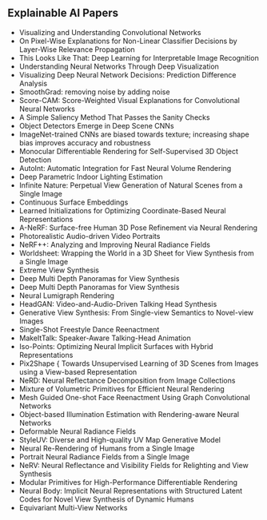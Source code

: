 <h2> Explainable AI Papers </h2>

<ul>

                             

 <li><a target="_blank" href="https://github.com/manjunath5496/Explainable-AI-Papers/blob/master/ex(1).pdf" style="text-decoration:none;">Visualizing and Understanding Convolutional Networks</a></li>

 <li><a target="_blank" href="https://github.com/manjunath5496/Explainable-AI-Papers/blob/master/ex(2).pdf" style="text-decoration:none;">On Pixel-Wise Explanations for Non-Linear Classifier Decisions by Layer-Wise Relevance Propagation</a></li>

<li><a target="_blank" href="https://github.com/manjunath5496/Explainable-AI-Papers/blob/master/ex(3).pdf" style="text-decoration:none;">This Looks Like That: Deep Learning for
Interpretable Image Recognition</a></li>
 <li><a target="_blank" href="https://github.com/manjunath5496/Explainable-AI-Papers/blob/master/ex(4).pdf" style="text-decoration:none;">Understanding Neural Networks Through Deep Visualization</a></li>                              
<li><a target="_blank" href="https://github.com/manjunath5496/Explainable-AI-Papers/blob/master/ex(5).pdf" style="text-decoration:none;">Visualizing Deep Neural Network Decisions: Prediction Difference Analysis</a></li>
<li><a target="_blank" href="https://github.com/manjunath5496/Explainable-AI-Papers/blob/master/ex(6).pdf" style="text-decoration:none;">SmoothGrad: removing noise by adding noise</a></li>
 <li><a target="_blank" href="https://github.com/manjunath5496/Explainable-AI-Papers/blob/master/ex(7).pdf" style="text-decoration:none;">Score-CAM:
Score-Weighted Visual Explanations for Convolutional Neural Networks</a></li>

 <li><a target="_blank" href="https://github.com/manjunath5496/Explainable-AI-Papers/blob/master/ex(8).pdf" style="text-decoration:none;"> A Simple Saliency Method That Passes the Sanity Checks </a></li>
   <li><a target="_blank" href="https://github.com/manjunath5496/Explainable-AI-Papers/blob/master/ex(9).pdf" style="text-decoration:none;">Object Detectors Emerge in Deep Scene CNNs</a></li>
  
   
 <li><a target="_blank" href="https://github.com/manjunath5496/Explainable-AI-Papers/blob/master/ex(10).pdf" style="text-decoration:none;"> ImageNet-trained CNNs are biased towards texture; increasing shape bias improves accuracy and robustness</a></li>                              
<li><a target="_blank" href="https://github.com/manjunath5496/Explainable-AI-Papers/blob/master/ex(11).pdf" style="text-decoration:none;">Monocular Differentiable Rendering for
Self-Supervised 3D Object Detection</a></li>
<li><a target="_blank" href="https://github.com/manjunath5496/Explainable-AI-Papers/blob/master/ex(12).pdf" style="text-decoration:none;">AutoInt: Automatic Integration for Fast Neural Volume Rendering</a></li>
<li><a target="_blank" href="https://github.com/manjunath5496/Explainable-AI-Papers/blob/master/ex(13).pdf" style="text-decoration:none;">Deep Parametric Indoor Lighting Estimation</a></li>

<li><a target="_blank" href="https://github.com/manjunath5496/Explainable-AI-Papers/blob/master/ex(14).pdf" style="text-decoration:none;">Infinite Nature:
Perpetual View Generation of Natural Scenes from a Single Image</a></li>
                              
<li><a target="_blank" href="https://github.com/manjunath5496/Explainable-AI-Papers/blob/master/ex(15).pdf" style="text-decoration:none;">Continuous Surface Embeddings</a></li>

<li><a target="_blank" href="https://github.com/manjunath5496/Explainable-AI-Papers/blob/master/ex(16).pdf" style="text-decoration:none;">Learned Initializations for Optimizing Coordinate-Based Neural Representations</a></li>

  <li><a target="_blank" href="https://github.com/manjunath5496/Explainable-AI-Papers/blob/master/ex(17).pdf" style="text-decoration:none;">A-NeRF: Surface-free Human 3D Pose Refinement via Neural Rendering</a></li>   
  
<li><a target="_blank" href="https://github.com/manjunath5496/Explainable-AI-Papers/blob/master/ex(18).pdf" style="text-decoration:none;">Photorealistic Audio-driven Video Portraits</a></li> 

  
<li><a target="_blank" href="https://github.com/manjunath5496/Explainable-AI-Papers/blob/master/ex(19).pdf" style="text-decoration:none;">NeRF++: Analyzing and Improving Neural Radiance Fields</a></li> 

<li><a target="_blank" href="https://github.com/manjunath5496/Explainable-AI-Papers/blob/master/ex(20).pdf" style="text-decoration:none;">Worldsheet: Wrapping the World in a 3D Sheet for View Synthesis from a Single Image</a></li>

<li><a target="_blank" href="https://github.com/manjunath5496/Explainable-AI-Papers/blob/master/ex(21).pdf" style="text-decoration:none;">Extreme View Synthesis</a></li>
<li><a target="_blank" href="https://github.com/manjunath5496/Explainable-AI-Papers/blob/master/ex(22).pdf" style="text-decoration:none;">Deep Multi Depth Panoramas
for View Synthesis</a></li> 
 <li><a target="_blank" href="https://github.com/manjunath5496/Explainable-AI-Papers/blob/master/ex(23).pdf" style="text-decoration:none;">Deep Multi Depth Panoramas
for View Synthesis</a></li> 
 

   <li><a target="_blank" href="https://github.com/manjunath5496/Explainable-AI-Papers/blob/master/ex(24).pdf" style="text-decoration:none;">Neural Lumigraph Rendering</a></li>
 
   <li><a target="_blank" href="https://github.com/manjunath5496/Explainable-AI-Papers/blob/master/ex(25).pdf" style="text-decoration:none;">HeadGAN: Video-and-Audio-Driven Talking Head Synthesis</a></li>                              
 <li><a target="_blank" href="https://github.com/manjunath5496/Explainable-AI-Papers/blob/master/ex(26).pdf" style="text-decoration:none;">Generative View Synthesis: From Single-view Semantics to Novel-view Images</a></li>
 <li><a target="_blank" href="https://github.com/manjunath5496/Explainable-AI-Papers/blob/master/ex(27).pdf" style="text-decoration:none;">Single-Shot Freestyle Dance Reenactment</a></li>
   
 
   <li><a target="_blank" href="https://github.com/manjunath5496/Explainable-AI-Papers/blob/master/ex(28).pdf" style="text-decoration:none;">MakeItTalk: Speaker-Aware Talking-Head Animation</a></li>
 
   <li><a target="_blank" href="https://github.com/manjunath5496/Explainable-AI-Papers/blob/master/ex(29).pdf" style="text-decoration:none;">Iso-Points: Optimizing Neural Implicit Surfaces with Hybrid Representations </a></li>                              

  <li><a target="_blank" href="https://github.com/manjunath5496/Explainable-AI-Papers/blob/master/ex(30).pdf" style="text-decoration:none;">Pix2Shape { Towards Unsupervised Learning of 3D Scenes from Images using a View-based Representation</a></li>
 
   <li><a target="_blank" href="https://github.com/manjunath5496/Explainable-AI-Papers/blob/master/ex(31).pdf" style="text-decoration:none;">NeRD: Neural Reflectance Decomposition from Image Collections</a></li> 
    <li><a target="_blank" href="https://github.com/manjunath5496/Explainable-AI-Papers/blob/master/ex(32).pdf" style="text-decoration:none;">Mixture of Volumetric Primitives for Efficient Neural Rendering</a></li> 

   <li><a target="_blank" href="https://github.com/manjunath5496/Explainable-AI-Papers/blob/master/ex(33).pdf" style="text-decoration:none;">Mesh Guided One-shot Face Reenactment Using Graph Convolutional Networks</a></li>                              

  <li><a target="_blank" href="https://github.com/manjunath5496/Explainable-AI-Papers/blob/master/ex(34).pdf" style="text-decoration:none;">Object-based Illumination Estimation with Rendering-aware Neural Networks</a></li> 
 
  <li><a target="_blank" href="https://github.com/manjunath5496/Explainable-AI-Papers/blob/master/ex(35).pdf" style="text-decoration:none;">Deformable Neural Radiance Fields</a></li> 

  <li><a target="_blank" href="https://github.com/manjunath5496/Explainable-AI-Papers/blob/master/ex(36).pdf" style="text-decoration:none;">StyleUV: Diverse and High-quality UV Map Generative Model</a></li> 
 
<li><a target="_blank" href="https://github.com/manjunath5496/Explainable-AI-Papers/blob/master/ex(37).pdf" style="text-decoration:none;">Neural Re-Rendering of Humans from a
Single Image</a></li>
 <li><a target="_blank" href="https://github.com/manjunath5496/Explainable-AI-Papers/blob/master/ex(38).pdf" style="text-decoration:none;">Portrait Neural Radiance Fields from a Single Image</a></li>
<li><a target="_blank" href="https://github.com/manjunath5496/Explainable-AI-Papers/blob/master/ex(39).pdf" style="text-decoration:none;">NeRV: Neural Reflectance and Visibility Fields for Relighting and View Synthesis</a></li>
 <li><a target="_blank" href="https://github.com/manjunath5496/Explainable-AI-Papers/blob/master/ex(40).pdf" style="text-decoration:none;">Modular Primitives for High-Performance Differentiable Rendering</a></li>                              
<li><a target="_blank" href="https://github.com/manjunath5496/Explainable-AI-Papers/blob/master/ex(41).pdf" style="text-decoration:none;">Neural Body: Implicit Neural Representations with Structured Latent Codes for Novel View Synthesis of Dynamic Humans</a></li>
<li><a target="_blank" href="https://github.com/manjunath5496/Explainable-AI-Papers/blob/master/ex(42).pdf" style="text-decoration:none;">Equivariant Multi-View Networks</a></li>
 </ul>
